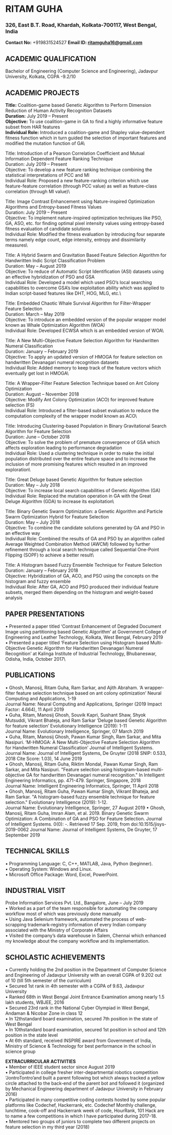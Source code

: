 # RITAM GUHA
### 326, East B.T. Road, Khardah, Kolkata-700117, West Bengal, India
**Contact No:** +919831524527
**Email ID: ritamguha16@gmail.com**

## ACADEMIC QUALIFICATION
Bachelor of Engineering (Computer Science and Engineering), Jadavpur University, Kolkata, CGPA -9.2/10

## ACADEMIC PROJECTS
**Title:** Coalition-game based Genetic Algorithm to Perform Dimension Reduction of Human Activity Recognition Datasets\
**Duration:** July 2019 – Present\
**Objective:** To use coalition-game in GA to find a highly informative feature subset from HAR features\
**Individual Role:** Introduced a coalition-game and Shapley value-dependent fitness function which in turn guided the selection of important features and modified the mutation function of GA\

Title: Introduction of a Pearson Correlation Coefficient and Mutual Information Dependent Feature Ranking Technique\
Duration: July 2019 – Present\
Objective: To develop a new feature ranking technique combining the statistical interpretations of PCC and MI\
Individual Role: Proposed a new feature-ranking criterion which use feature-feature correlation (through PCC value) as well as feature-class correlation (through MI value)\

Title: Image Contrast Enhancement using Nature-inspired Optimization Algorithms and Entropy-based Fitness Values\
Duration: July 2019 – Present\
Objective: To implement nature-inspired optimization techniques like PSO, GA, ASO, etc. for finding optimal pixel intensity values using entropy-based fitness evaluation of candidate solutions\
Individual Role: Modified the fitness evaluation by introducing four separate terms namely edge count, edge intensity, entropy and dissimilarity measures\

Title: A Hybrid Swarm and Gravitation Based Feature Selection Algorithm for Handwritten Indic Script Classification Problem\
Duration: May – August 2019\
Objective: To reduce of Automatic Script Identification (ASI) datasets using an effective hybridization of PSO and GSA\
Individual Role: Developed a model which used PSO’s local searching capabilities to overcome GSA’s low exploitation ability which was applied to Indian script-based features like DHT, HOG, MLG, etc.\

Title: Embedded Chaotic Whale Survival Algorithm for Filter-Wrapper Feature Selection\
Duration: March – May 2019\
Objective: To introduce an embedded version of the popular wrapper model known as Whale Optimization Algorithm (WOA)\
Individual Role: Developed ECWSA which is an embedded version of WOA\

Title: A New Multi-Objective Feature Selection Algorithm for Handwritten Numeral Classification\
Duration: January – February 2019\
Objective: To apply an updated version of HMOGA for feature selection on handwritten Devanagari numeral recognition datasets\
Individual Role: Added memory to keep track of the feature vectors which eventually get lost in HMOGA\

Title: A Wrapper-Filter Feature Selection Technique based on Ant Colony Optimization\
Duration: August – November 2018\
Objective: Modify Ant Colony Optimization (ACO) for improved feature selection (FS)\
Individual Role: Introduced a filter-based subset evaluation to reduce the computation complexity of the wrapper model known as ACO\

Title: Introducing Clustering-based Population in Binary Gravitational Search Algorithm for Feature Selection\
Duration: June – October 2018\
Objective: To solve the problem of premature convergence of GSA which affects exploration leading to performance degradation\
Individual Role: Used a clustering technique in order to make the initial population distributed over the entire feature space and to increase the inclusion of more promising features which resulted in an improved exploration\

Title: Great Deluge based Genetic Algorithm for feature selection\
Duration: May – July 2018\
Objective: To increase local search capabilities of Genetic Algorithm (GA)\
Individual Role: Replaced the mutation operation in GA with the Great Deluge Algorithm (GDA) to increase its exploitation\

Title: Binary Genetic Swarm Optimization: a Genetic Algorithm and Particle Swarm Optimization Hybrid for Feature Selection\
Duration: May – July 2018\
Objective: To combine the candidate solutions generated by GA and PSO in an effective way\
Individual Role: Combined the results of GA and PSO by an algorithm called Average Weighted Combination Method (AWCM) followed by further refinement through a local search technique called Sequential One-Point Flipping (SOPF) to achieve a better result\

Title: A Histogram based Fuzzy Ensemble Technique for Feature Selection\
Duration: January – February 2018\
Objective: Hybridization of GA, ACO, and PSO using the concepts on the histogram and fuzzy ensemble\
Individual Role: After GA, ACO and PSO produced their individual feature subsets, merged them depending on the histogram and weight-based analysis

## PAPER PRESENTATIONS
• Presented a paper titled ‘Contrast Enhancement of Degraded Document Image using partitioning based Genetic Algorithm’ at Government College of Engineering and Leather Technology, Kolkata, West Bengal, February 2019\
• Presented a paper titled ‘Feature Selection using Histogram based Multi-Objective Genetic Algorithm for Handwritten Devanagari Numeral Recognition’ at Kalinga Institute of Industrial Technology, Bhubaneswar, Odisha, India, October 2017\

## PUBLICATIONS
• Ghosh, Manosij, Ritam Guha, Ram Sarkar, and Ajith Abraham. ‘A wrapper-filter feature selection technique based on ant colony optimization’ Neural Computing and Applications, 1-19\
Journal Name: Neural Computing and Applications, Springer (2019 Impact Factor: 4.664), 11 April 2019\
• Guha, Ritam, Manosij Ghosh, Souvik Kapri, Sushant Shaw, Shyok Mutsuddi, Vikrant Bhateja, and Ram Sarkar ‘Deluge based Genetic Algorithm for feature selection’ Evolutionary Intelligence (2019): 1-11\
Journal Name: Evolutionary Intelligence, Springer, 07 March 2019\
• Guha, Ritam, Manosij Ghosh, Pawan Kumar Singh, Ram Sarkar, and Mita Nasipuri. ‘M-HMOGA: A New Multi-Objective Feature Selection Algorithm for Handwritten Numeral Classification’ Journal of Intelligent Systems.\
Journal Name: Journal of Intelligent Systems, De Gruyter (2018 SNIP: 0.533, 2018 Cite Score: 1.03), 14 June 2019\
• Ghosh, Manosij, Ritam Guha, Riktim Mondal, Pawan Kumar Singh, Ram Sarkar, and Mita Nasipuri. "Feature selection using histogram-based multi-objective GA for handwritten Devanagari numeral recognition." In Intelligent Engineering Informatics, pp. 471-479. Springer, Singapore, 2018\
Journal Name: Intelligent Engineering Informatics, Springer, 11 April 2018\
• Ghosh, Manosij, Ritam Guha, Pawan Kumar Singh, Vikrant Bhateja, and Ram Sarkar. "A histogram-based fuzzy ensemble technique for feature selection." Evolutionary Intelligence (2019): 1-12.\
Journal Name: Evolutionary Intelligence, Springer, 27 August 2019 • Ghosh, Manosij, Ritam Guha, Imran Alam, et al. 2019. Binary Genetic Swarm Optimization: A Combination of GA and PSO for Feature Selection. Journal of Intelligent Systems. 0(0): -. Retrieved 17 Sep. 2019, from doi:10.1515/jisys-2019-0062 Journal Name: Journal of Intelligent Systems, De Gruyter, 17 September 2019

## TECHNICAL SKILLS
• Programming Language: C, C++, MATLAB, Java, Python (beginner).\
• Operating System: Windows and Linux.\
• Microsoft Office Package: Word, Excel, PowerPoint.

## INDUSTRIAL VISIT
Probe Information Services Pvt. Ltd., Bangalore, June – July 2019\
• Worked as a part of the team responsible for automating the company workflow most of which was previously done manually\
• Using Java Selenium framework, automated the process of web-scrapping trademark-registry information of every Indian company associated with the Ministry of Corporate Affairs\
• Visited the company’s data warehouse in Salem, Chennai which enhanced my knowledge about the company workflow and its implementation.

## SCHOLASTIC ACHIEVEMENTS
• Currently holding the 2nd position in the Department of Computer Science and Engineering of Jadavpur University with an overall CGPA of 9.202 out of 10 (till 5th semester of the curriculum)\
• Secured 1st rank in 4th semester with a CGPA of 9.63, Jadavpur University\
• Ranked 68th in West Bengal Joint Entrance Examination among nearly 1.5 lakh students, WBJEE, 2016\
• Secured 23rd rank in the National Cyber Olympiad in West Bengal, Andaman & Nicobar Zone in class 12\
• In 12thstandard board examination, secured 7th position in the state of West Bengal\
• In 10thstandard board examination, secured 1st position in school and 12th position in the state level\
• At 6th standard, received INSPIRE award from Government of India, Ministry of Science & Technology for best performance in the school in science group

**EXTRACURRICULAR ACTIVITIES**<br>
• Member of IEEE student sector since August 2019\
• Participated in college fresher inter-departmental robotics competition ‘JontroTontro’and built a parent following bot which always tracked a yellow circle attached to the back-end of the parent bot and followed it (organized by Mechanical Engineering department of Jadavpur University in February 2016)\
• Participated in many competitive coding contests hosted by some popular platforms like Codechef, Hackerrank, etc. Codechef Monthly challenge, lunchtime, cook-off and Hackerrank week of code, HourRank, 101 Hack are to name a few competitions in which I have participated during 2017-18.\
• Mentored two groups of juniors to complete two different projects on feature selection in my third year (2018)
